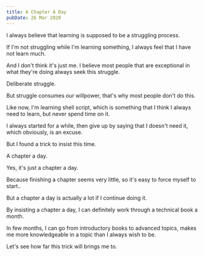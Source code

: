 ```yaml
---
title: A Chapter A Day
pubDate: 26 Mar 2020
---
```


I always believe that learning is supposed to be a struggling process.

If I'm not struggling while I'm learning something, I always feel that I have not learn much.

And I don't think it's just me. I believe most people that are exceptional in what they're doing always seek this struggle.

Deliberate struggle.

But struggle consumes our willpower, that's why most people don't do this.

Like now, I'm learning shell script, which is something that I think I always need to learn, but never spend time on it.

I always started for a while, then give up by saying that I doesn't need it, which obviously, is an excuse.

But I found a trick to insist this time.

A chapter a day.

Yes, it's just a chapter a day.

Because finishing a chapter seems very little, so it's easy to force myself to start..

But a chapter a day is actually a lot if I continue doing it.

By insisting a chapter a day, I can definitely work through a technical book a month.

In few months, I can go from introductory books to advanced topics, makes me more knowledgeable in a topic than I always wish to be.

Let's see how far this trick will brings me to.

